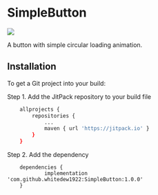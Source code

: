 # SimpleButton
[![](https://jitpack.io/v/whitedew1922/SimpleButton.svg)](https://jitpack.io/#whitedew1922/SimpleButton)

A button with simple circular loading animation.

## Installation

To get a Git project into your build:

Step 1. Add the JitPack repository to your build file
```bash
	allprojects {
		repositories {
			...
			maven { url 'https://jitpack.io' }
		}
	}
```
Step 2. Add the dependency

```
	dependencies {
	        implementation 'com.github.whitedew1922:SimpleButton:1.0.0'
	}
```
